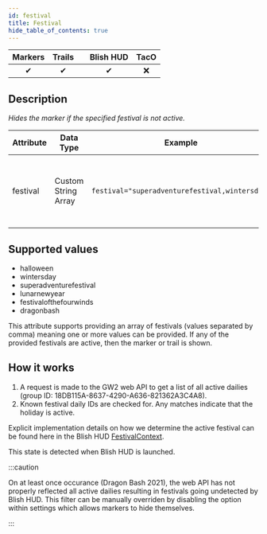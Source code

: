 ```yaml
---
id: festival
title: Festival
hide_table_of_contents: true
---
```


| Markers | Trails | | Blish HUD | TacO |
|-|-|-|-|-|
| <center>✔</center> | <center>✔</center> | | <center>✔</center> | <center>❌</center> |

## Description

*Hides the marker if the specified festival is not active.*

| Attribute | Data Type | Example | Description |
|-|-|-|-|
| festival | Custom String Array | `festival="superadventurefestival,wintersday"` | The festival(s) the marker or trail should be shown during. |

## Supported values

- halloween
- wintersday
- superadventurefestival
- lunarnewyear
- festivalofthefourwinds
- dragonbash

This attribute supports providing an array of festivals (values separated by comma) meaning one or more values can be provided.  If any of the provided festivals are active, then the marker or trail is shown.

## How it works

1. A request is made to the GW2 web API to get a list of all active dailies (group ID: 18DB115A-8637-4290-A636-821362A3C4A8).
2. Known festival daily IDs are checked for.  Any matches indicate that the holiday is active.

Explicit implementation details on how we determine the active festival can be found here in the Blish HUD [FestivalContext](https://github.com/blish-hud/Blish-HUD/blob/dev/Blish%20HUD/GameServices/Contexts/FestivalContext.cs).

This state is detected when Blish HUD is launched.

:::caution

On at least once occurance (Dragon Bash 2021), the web API has not properly reflected all active dailies resulting in festivals going undetected by Blish HUD.  This filter can be manually overriden by disabling the option within settings which allows markers to hide themselves.

:::